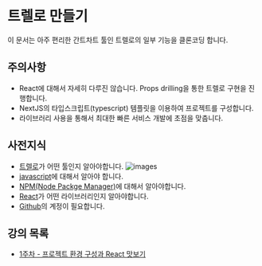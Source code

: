 # 트렐로 만들기

이 문서는 아주 편리한 간트차트 툴인 트렐로의 일부 기능을 클론코딩 합니다.


## 주의사항

- React에 대해서 자세히 다루진 않습니다. Props drilling을 통한 트렐로 구현을 진행합니다.
- NextJS의 타입스크립트(typescript) 템플릿을 이용하여 프로젝트를 구성합니다.
- 라이브러리 사용을 통해서 최대한 빠른 서비스 개발에 초점을 맞춥니다.


## 사전지식

- [트렐로](https://trello.com/)가 어떤 툴인지 알아야합니다.
    ![images](./images/1.png)
- [javascript](https://developer.mozilla.org/ko/docs/Web/JavaScript)에 대해서 알아야 합니다.
- [NPM(Node Packge Manager)](https://namu.wiki/w/npm)에 대해서 알아야합니다.
- [React](https://ko.reactjs.org/)가 어떤 라이브러리인지 알아야합니다.
- [Github](https://github.com/)의 계정이 필요합니다.


## 강의 목록

- [1주차 - 프로젝트 환경 구성과 React 맛보기](./chapter1/README.md)
